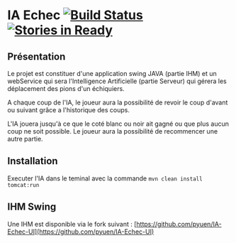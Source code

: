 # IA Echec [![Build Status](https://travis-ci.org/ctesniere/IA-Echec.png?branch=master)](https://travis-ci.org/ctesniere/IA-Echec) [![Stories in Ready](https://badge.waffle.io/ctesniere/ia-echec.png?label=ready)](https://waffle.io/ctesniere/ia-echec)

## Présentation

Le projet est constituer d'une application swing JAVA (partie IHM) et un webService qui sera l'Intelligence Artificielle (partie Serveur) qui gérera les déplacement des pions d'un échiquiers.
  
A chaque coup de l'IA, le joueur aura la possibilité de revoir le coup d'avant ou suivant grâce a l'historique des coups.
  
L'IA jouera jusqu'à ce que le coté blanc ou noir ait gagné ou que plus aucun coup ne soit possible. Le joueur aura la possibilité de recommencer une autre partie. 

## Installation

Executer l'IA dans le teminal avec la commande ``mvn clean install tomcat:run``

## IHM Swing

Une IHM est disponible via le fork suivant : [https://github.com/pyuen/IA-Echec-UI](https://github.com/pyuen/IA-Echec-UI)
